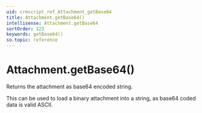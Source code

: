 ```yaml
---
uid: crmscript_ref_Attachment_getBase64
title: Attachment.getBase64()
intellisense: Attachment.getBase64
sortOrder: 123
keywords: getBase64()
so.topic: reference
---
```


# Attachment.getBase64()

Returns the attachment as base64 encoded string.

This can be used to load a binary attachment into a string, as base64 coded data is valid ASCII.

